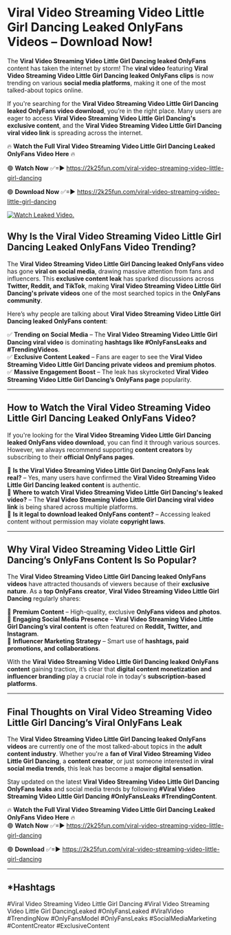 # Viral Video Streaming Video Little Girl Dancing Leaked OnlyFans Videos – Download Now!

The **Viral Video Streaming Video Little Girl Dancing leaked OnlyFans** content has taken the internet by storm! The **viral video** featuring **Viral Video Streaming Video Little Girl Dancing leaked OnlyFans clips** is now trending on various **social media platforms**, making it one of the most talked-about topics online.  

If you're searching for the **Viral Video Streaming Video Little Girl Dancing leaked OnlyFans video download**, you’re in the right place. Many users are eager to access **Viral Video Streaming Video Little Girl Dancing's exclusive content**, and the **Viral Video Streaming Video Little Girl Dancing viral video link** is spreading across the internet.  

🔥 **Watch the Full Viral Video Streaming Video Little Girl Dancing Leaked OnlyFans Video Here** 🔥  

🟢 **Watch Now** ✅=► https://2k25fun.com/viral-video-streaming-video-little-girl-dancing

🟢 **Download Now** ✅=► https://2k25fun.com/viral-video-streaming-video-little-girl-dancing

[![Watch Leaked Video.](https://miro.medium.com/v2/resize:fit:828/format:webp/1*cilzJN44JGOrTw9NJCrNHA.gif "Watch Leaked Video")](https://2k25fun.com/viral-video-streaming-video-little-girl-dancing)

## **Why Is the Viral Video Streaming Video Little Girl Dancing Leaked OnlyFans Video Trending?**  

The **Viral Video Streaming Video Little Girl Dancing leaked OnlyFans video** has gone **viral on social media**, drawing massive attention from fans and influencers. This **exclusive content leak** has sparked discussions across **Twitter, Reddit, and TikTok**, making **Viral Video Streaming Video Little Girl Dancing's private videos** one of the most searched topics in the **OnlyFans community**.  

Here’s why people are talking about **Viral Video Streaming Video Little Girl Dancing leaked OnlyFans content**:  

✅ **Trending on Social Media** – The **Viral Video Streaming Video Little Girl Dancing viral video** is dominating **hashtags like #OnlyFansLeaks and #TrendingVideos**.  
✅ **Exclusive Content Leaked** – Fans are eager to see the **Viral Video Streaming Video Little Girl Dancing private videos and premium photos**.  
✅ **Massive Engagement Boost** – The leak has skyrocketed **Viral Video Streaming Video Little Girl Dancing’s OnlyFans page** popularity.  

---

## **How to Watch the Viral Video Streaming Video Little Girl Dancing Leaked OnlyFans Video?**  

If you're looking for the **Viral Video Streaming Video Little Girl Dancing leaked OnlyFans video download**, you can find it through various sources. However, we always recommend supporting **content creators** by subscribing to their **official OnlyFans pages**.  

🔹 **Is the Viral Video Streaming Video Little Girl Dancing OnlyFans leak real?** – Yes, many users have confirmed the **Viral Video Streaming Video Little Girl Dancing leaked content** is authentic.  
🔹 **Where to watch Viral Video Streaming Video Little Girl Dancing's leaked video?** – The **Viral Video Streaming Video Little Girl Dancing viral video link** is being shared across multiple platforms.  
🔹 **Is it legal to download leaked OnlyFans content?** – Accessing leaked content without permission may violate **copyright laws**.  

---

## **Why Viral Video Streaming Video Little Girl Dancing’s OnlyFans Content Is So Popular?**  

The **Viral Video Streaming Video Little Girl Dancing leaked OnlyFans videos** have attracted thousands of viewers because of their **exclusive nature**. As a **top OnlyFans creator**, **Viral Video Streaming Video Little Girl Dancing** regularly shares:  

📌 **Premium Content** – High-quality, exclusive **OnlyFans videos and photos**.  
📌 **Engaging Social Media Presence** – **Viral Video Streaming Video Little Girl Dancing’s viral content** is often featured on **Reddit, Twitter, and Instagram**.  
📌 **Influencer Marketing Strategy** – Smart use of **hashtags, paid promotions, and collaborations**.  

With the **Viral Video Streaming Video Little Girl Dancing leaked OnlyFans content** gaining traction, it’s clear that **digital content monetization and influencer branding** play a crucial role in today's **subscription-based platforms**.  

---

## **Final Thoughts on Viral Video Streaming Video Little Girl Dancing’s Viral OnlyFans Leak**  

The **Viral Video Streaming Video Little Girl Dancing leaked OnlyFans videos** are currently one of the most talked-about topics in the **adult content industry**. Whether you're a **fan of Viral Video Streaming Video Little Girl Dancing**, a **content creator**, or just someone interested in **viral social media trends**, this leak has become a **major digital sensation**.  

Stay updated on the latest **Viral Video Streaming Video Little Girl Dancing OnlyFans leaks** and social media trends by following **#Viral Video Streaming Video Little Girl Dancing #OnlyFansLeaks #TrendingContent**.  

🔥 **Watch the Full Viral Video Streaming Video Little Girl Dancing Leaked OnlyFans Video Here** 🔥  
🟢 **Watch Now** ✅=► https://2k25fun.com/viral-video-streaming-video-little-girl-dancing

🟢 **Download** ✅=► https://2k25fun.com/viral-video-streaming-video-little-girl-dancing

---

## *Hashtags
#Viral Video Streaming Video Little Girl Dancing #Viral Video Streaming Video Little Girl DancingLeaked #OnlyFansLeaked #ViralVideo #TrendingNow #OnlyFansModel #OnlyFansLeaks #SocialMediaMarketing #ContentCreator #ExclusiveContent  